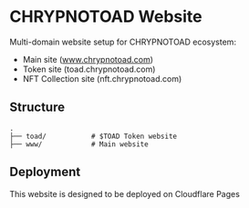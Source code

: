 # CHRYPNOTOAD Website

Multi-domain website setup for CHRYPNOTOAD ecosystem:

- Main site (www.chrypnotoad.com)
- Token site (toad.chrypnotoad.com)
- NFT Collection site (nft.chrypnotoad.com)

## Structure

```
.
├── toad/           # $TOAD Token website
├── www/            # Main website
```


## Deployment

This website is designed to be deployed on Cloudflare Pages
